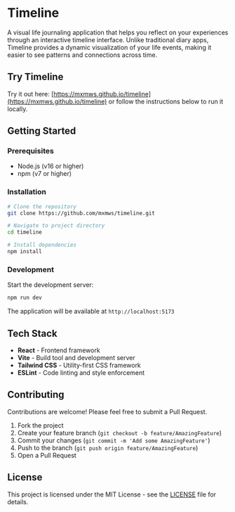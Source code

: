 # Timeline

A visual life journaling application that helps you reflect on your experiences through an interactive timeline interface. Unlike traditional diary apps, Timeline provides a dynamic visualization of your life events, making it easier to see patterns and connections across time.

## Try Timeline

Try it out here: [https://mxmws.github.io/timeline](https://mxmws.github.io/timeline) or follow the instructions below to run it locally.

## Getting Started

### Prerequisites

- Node.js (v16 or higher)
- npm (v7 or higher)

### Installation

```bash
# Clone the repository
git clone https://github.com/mxmws/timeline.git

# Navigate to project directory
cd timeline

# Install dependencies
npm install
```

### Development

Start the development server:

```bash
npm run dev
```

The application will be available at `http://localhost:5173`

## Tech Stack

- **React** - Frontend framework
- **Vite** - Build tool and development server
- **Tailwind CSS** - Utility-first CSS framework
- **ESLint** - Code linting and style enforcement

## Contributing

Contributions are welcome! Please feel free to submit a Pull Request.

1. Fork the project
2. Create your feature branch (`git checkout -b feature/AmazingFeature`)
3. Commit your changes (`git commit -m 'Add some AmazingFeature'`)
4. Push to the branch (`git push origin feature/AmazingFeature`)
5. Open a Pull Request

## License

This project is licensed under the MIT License - see the [LICENSE](LICENSE) file for details.